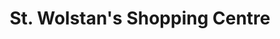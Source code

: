 ---
title: "St. Wolstan's Shopping Centre"
url: /celbridge/st-wolstans-shopping-centre/
shop: Einkaufszentrum
---